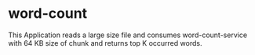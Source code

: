 # word-count
This Application reads a large size file and consumes word-count-service with 64 KB size of chunk and returns top K occurred words.
